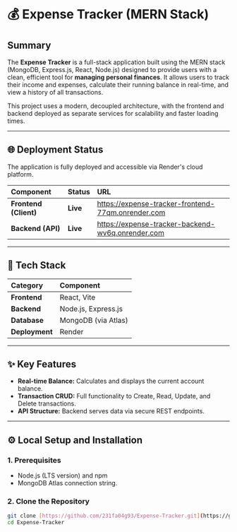 # 💰 Expense Tracker (MERN Stack)

## Summary

The **Expense Tracker** is a full-stack application built using the MERN stack (MongoDB, Express.js, React, Node.js) designed to provide users with a clean, efficient tool for **managing personal finances**. It allows users to track their income and expenses, calculate their running balance in real-time, and view a history of all transactions.

This project uses a modern, decoupled architecture, with the frontend and backend deployed as separate services for scalability and faster loading times.

---

## 🌐 Deployment Status

The application is fully deployed and accessible via Render's cloud platform.

| Component | Status | URL |
| :--- | :--- | :--- |
| **Frontend (Client)** | **Live** | https://expense-tracker-frontend-77qm.onrender.com |
| **Backend (API)** | **Live** | https://expense-tracker-backend-wv6q.onrender.com |

---

## 🚀 Tech Stack

| Category | Component |
| :--- | :--- |
| **Frontend** | React, Vite |
| **Backend** | Node.js, Express.js |
| **Database** | MongoDB (via Atlas) |
| **Deployment** | Render |

---

## ✨ Key Features

* **Real-time Balance:** Calculates and displays the current account balance.
* **Transaction CRUD:** Full functionality to Create, Read, Update, and Delete transactions.
* **API Structure:** Backend serves data via secure REST endpoints.

---

## ⚙️ Local Setup and Installation

### 1. Prerequisites

* Node.js (LTS version) and npm
* MongoDB Atlas connection string.

### 2. Clone the Repository

```bash
git clone [https://github.com/231fa04g93/Expense-Tracker.git](https://github.com/231fa04g93/Expense-Tracker.git)
cd Expense-Tracker
